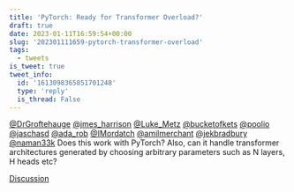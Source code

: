 ```yaml
---
title: 'PyTorch: Ready for Transformer Overload?'
draft: true
date: 2023-01-11T16:59:54+00:00
slug: '202301111659-pytorch-transformer-overload'
tags:
  - tweets
is_tweet: true
tweet_info:
  id: '1613098365851701248'
  type: 'reply'
  is_thread: False
---
```




[@DrGroftehauge](https://x.com/DrGroftehauge) [@jmes_harrison](https://x.com/jmes_harrison) [@Luke_Metz](https://x.com/Luke_Metz) [@bucketofkets](https://x.com/bucketofkets) [@poolio](https://x.com/poolio) [@jaschasd](https://x.com/jaschasd) [@ada_rob](https://x.com/ada_rob) [@IMordatch](https://x.com/IMordatch) [@amilmerchant](https://x.com/amilmerchant) [@jekbradbury](https://x.com/jekbradbury) [@naman33k](https://x.com/naman33k) Does this work with PyTorch? Also, can it handle transformer architectures generated by choosing arbitrary parameters such as N layers, H heads etc?

[Discussion](https://x.com/sytelus/status/1613098365851701248)
